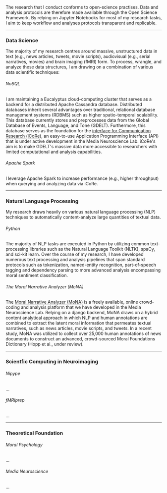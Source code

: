 The research that I conduct conforms to open-science practises. Data and analysis protocols are therefore made available through the Open Science Framework. By relying on Jupyter Notebooks for most of my research tasks, I aim to keep workflow and analyses protocols transparent and replicable.

----
### Data Science

The majority of my research centres around massive, unstructured data in text (e.g., news articles, tweets, movie scripts), audiovisual (e.g., serial narratives, movies) and brain imaging (fMRI) form. To process, wrangle, and analyze these data structures, I am drawing on a combination of various data scientific techniques:

###### NoSQL

I am maintaining a Eucalyptus cloud-computing cluster that serves as a backend for a distributed Apache Cassandra database. Distributed databases inherit several advantages over traditional, relational database management systems (RDBMS) such as higher spatio-temporal scalability. This database currently stores and preprocesses data from the Global Database of Events, Language, and Tone (GDELT). Furthermore, this database serves as the foundation for the [interface for Communication Research (iCoRe)](https://github.com/medianeuroscience/icore), an easy-to-use Application Programming Interface (API) that is under active development in the Media Neuroscience Lab. iCoRe's aim is to make GDELT's massive data more accessible to researchers with limited computational and analysis capabilities.

###### Apache Spark

I leverage Apache Spark to increase performance (e.g., higher throughput) when querying and analyzing data via iCoRe.

---

### Natural Language Processing

My research draws heavily on various natural language processing (NLP) techniques to automatically content-analyze large quantities of textual data.

###### Python

The majority of NLP tasks are executed in Python by utilizing common text-processing libraries such as the Natural Language Toolkit (NLTK), spaCy, and sci-kit learn. Over the course of my research, I have developed numerous text processing and analysis pipelines that span standard protocols such as tokenization, named-entity recognition, part-of-speech tagging and dependency parsing to more advanced analysis encompassing moral sentiment classification.

###### The Moral Narrative Analyzer (MoNA)

The [Moral Narrative Analyzer (MoNA)](https://mnl.ucsb.edu/mona/) is a freely available, online crowd-coding and analysis platform that we have developed in the Media Neuroscience Lab. Relying on a django backend, MoNA draws on a hybrid content analytical approach in which NLP and human annotations are combined to extract the latent moral information that permeates textual narratives, such as news articles, movie scripts, and tweets. In a recent study, MoNA was utilized to collect over 25,000 human annotations of news documents to construct an advanced, crowd-sourced Moral Foundations Dictionary (Hopp et al., under review).

---

### Scientfic Computing in Neuroimaging

###### Nipype

...

###### fMRIprep

...

---

### Theoretical Foundation

###### Moral Psychology

...

###### Media Neuroscience

...

